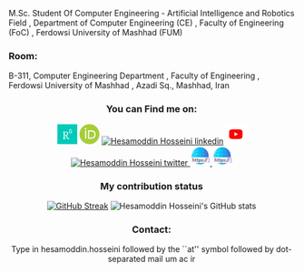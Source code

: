 
M.Sc. Student Of Computer Engineering - Artificial Intelligence and Robotics Field
, Department of Computer Engineering (CE)
, Faculty of Engineering (FoC)
, Ferdowsi University of Mashhad (FUM)

<h3> Room: </h3>
B-311, Computer Engineering Department
, Faculty of Engineering  
, Ferdowsi University of Mashhad 
, Azadi Sq., Mashhad, Iran

<div align="center">
<h3> You can Find me on: </h3>
<a href="https://www.researchgate.net/profile/Seyed-Hesamoddin-Hosseini"> <img alt="Hesamoddin Hosseini Research Gate" width="35px" src="https://raw.githubusercontent.com/HesamoddinHosseini/HesamoddinHosseini/main/Unknown.jpeg" /></a>
<a href="https://orcid.org/my-orcid?orcid=0000-0001-8073-0609"> <img alt="Hesamoddin Hosseini orcid" width="35px" src="https://raw.githubusercontent.com/HesamoddinHosseini/HesamoddinHosseini/main/Unknown.png" /></a>
<a href="https://www.linkedin.com/in/hesamoddinhosseini/"> <img alt="Hesamoddin Hosseini linkedin" width="35px" src="https://raw.githubusercontent.com/mehrdad-dev/mehrdad-dev/main/linkedin.png" /></a>
<a href="https://www.youtube.com/channel/UC8ynVzMVtxGvx-sqYRddmzg"> <img alt="Hesamoddin Hosseini youtube" width="35px" src="https://raw.githubusercontent.com/HesamoddinHosseini/HesamoddinHosseini/main/Unknown-1.jpeg" /></a>
<a href="https://twitter.com/hesammodin_"> <img alt="Hesamoddin Hosseini twitter" width="35px" src="https://raw.githubusercontent.com/mehrdad-dev/mehrdad-dev/main/twitter.png" /> </a> 
<a href="https://sites.google.com/view/hesamoddin""> <img alt="Hesamoddin Hosseini Website" width="35px" src="https://raw.githubusercontent.com/HesamoddinHosseini/HesamoddinHosseini/main/website.png" /> </a> 
<a href="http://hesamoddin.hosseini.student.um.ac.ir""> <img alt="Hesamoddin Hosseini Website" width="35px" src="https://raw.githubusercontent.com/HesamoddinHosseini/HesamoddinHosseini/main/website.png" /> </a> 


<div align="center">
<h3> My contribution status </h3>
  
[![GitHub Streak](https://github-readme-streak-stats.herokuapp.com?user=HesamoddinHosseini&hide_border=true&fire=DD2727)](https://git.io/streak-stats)
![Hesamoddin Hosseini's GitHub stats](https://github-readme-stats.vercel.app/api?username=HesamoddinHosseini&show_icons=true&theme=flag-india&border_radius=25)
</div>
  
<h3> Contact: </h3>
Type in hesamoddin.hosseini followed by the ``at'' symbol followed by dot-separated mail um ac ir

